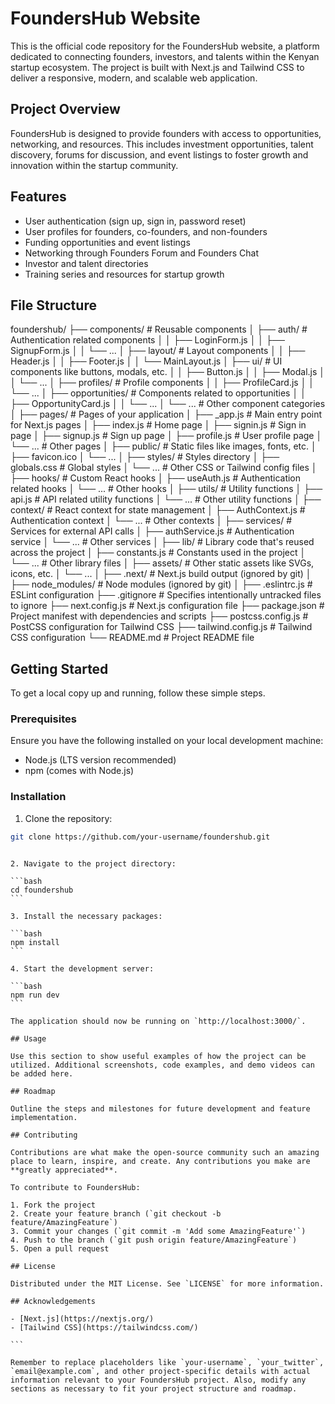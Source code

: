 # FoundersHub Website

This is the official code repository for the FoundersHub website, a platform dedicated to connecting founders, investors, and talents within the Kenyan startup ecosystem. The project is built with Next.js and Tailwind CSS to deliver a responsive, modern, and scalable web application.

## Project Overview

FoundersHub is designed to provide founders with access to opportunities, networking, and resources. This includes investment opportunities, talent discovery, forums for discussion, and event listings to foster growth and innovation within the startup community.

## Features

- User authentication (sign up, sign in, password reset)
- User profiles for founders, co-founders, and non-founders
- Funding opportunities and event listings
- Networking through Founders Forum and Founders Chat
- Investor and talent directories
- Training series and resources for startup growth

## File Structure

foundershub/
├── components/ # Reusable components
│ ├── auth/ # Authentication related components
│ │ ├── LoginForm.js
│ │ ├── SignupForm.js
│ │ └── ...
│ ├── layout/ # Layout components
│ │ ├── Header.js
│ │ ├── Footer.js
│ │ └── MainLayout.js
│ ├── ui/ # UI components like buttons, modals, etc.
│ │ ├── Button.js
│ │ ├── Modal.js
│ │ └── ...
│ ├── profiles/ # Profile components
│ │ ├── ProfileCard.js
│ │ └── ...
│ ├── opportunities/ # Components related to opportunities
│ │ ├── OpportunityCard.js
│ │ └── ...
│ └── ... # Other component categories
│
├── pages/ # Pages of your application
│ ├── \_app.js # Main entry point for Next.js pages
│ ├── index.js # Home page
│ ├── signin.js # Sign in page
│ ├── signup.js # Sign up page
│ ├── profile.js # User profile page
│ └── ... # Other pages
│
├── public/ # Static files like images, fonts, etc.
│ ├── favicon.ico
│ └── ...
│
├── styles/ # Styles directory
│ ├── globals.css # Global styles
│ └── ... # Other CSS or Tailwind config files
│
├── hooks/ # Custom React hooks
│ ├── useAuth.js # Authentication related hooks
│ └── ... # Other hooks
│
├── utils/ # Utility functions
│ ├── api.js # API related utility functions
│ └── ... # Other utility functions
│
├── context/ # React context for state management
│ ├── AuthContext.js # Authentication context
│ └── ... # Other contexts
│
├── services/ # Services for external API calls
│ ├── authService.js # Authentication service
│ └── ... # Other services
│
├── lib/ # Library code that's reused across the project
│ ├── constants.js # Constants used in the project
│ └── ... # Other library files
│
├── assets/ # Other static assets like SVGs, icons, etc.
│ └── ...
│
├── .next/ # Next.js build output (ignored by git)
│
├── node_modules/ # Node modules (ignored by git)
│
├── .eslintrc.js # ESLint configuration
├── .gitignore # Specifies intentionally untracked files to ignore
├── next.config.js # Next.js configuration file
├── package.json # Project manifest with dependencies and scripts
├── postcss.config.js # PostCSS configuration for Tailwind CSS
├── tailwind.config.js # Tailwind CSS configuration
└── README.md # Project README file

## Getting Started

To get a local copy up and running, follow these simple steps.

### Prerequisites

Ensure you have the following installed on your local development machine:

- Node.js (LTS version recommended)
- npm (comes with Node.js)

### Installation

1. Clone the repository:

```bash
git clone https://github.com/your-username/foundershub.git
```

````

2. Navigate to the project directory:

```bash
cd foundershub
```

3. Install the necessary packages:

```bash
npm install
```

4. Start the development server:

```bash
npm run dev
```

The application should now be running on `http://localhost:3000/`.

## Usage

Use this section to show useful examples of how the project can be utilized. Additional screenshots, code examples, and demo videos can be added here.

## Roadmap

Outline the steps and milestones for future development and feature implementation.

## Contributing

Contributions are what make the open-source community such an amazing place to learn, inspire, and create. Any contributions you make are **greatly appreciated**.

To contribute to FoundersHub:

1. Fork the project
2. Create your feature branch (`git checkout -b feature/AmazingFeature`)
3. Commit your changes (`git commit -m 'Add some AmazingFeature'`)
4. Push to the branch (`git push origin feature/AmazingFeature`)
5. Open a pull request

## License

Distributed under the MIT License. See `LICENSE` for more information.

## Acknowledgements

- [Next.js](https://nextjs.org/)
- [Tailwind CSS](https://tailwindcss.com/)

```

Remember to replace placeholders like `your-username`, `your_twitter`, `email@example.com`, and other project-specific details with actual information relevant to your FoundersHub project. Also, modify any sections as necessary to fit your project structure and roadmap.

````
